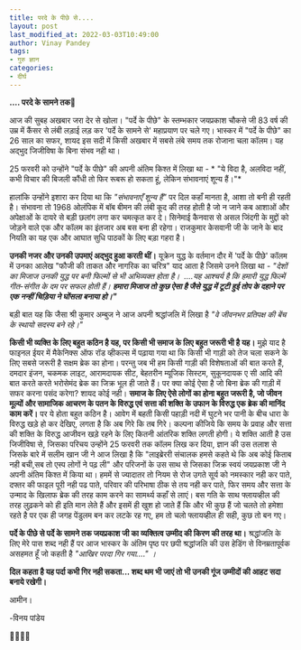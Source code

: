 ```yaml
---
title: परदे के पीछे से....
layout: post
last_modified_at: 2022-03-03T10:49:00
author: Vinay Pandey
tags:
- गुरु ज्ञान
categories:
- दीर्घ
---
```

**.... परदे के सामने तक**🙏

आज की सुबह अखबार जरा देर से खोला। "पर्दे के पीछे" के स्तम्भकार जयप्रकाश चौकसे जी 83 वर्ष की उम्र में कैंसर से लंबी लड़ाई लड़ कर 'पर्दे के सामने से' महाप्रयाण पर चले गए। भास्कर में "पर्दे के पीछे" का 26 साल का सफर, शायद इस सदी में किसी अखबार में सबसे लंबे समय तक रोजाना चला कॉलम। यह अद्भुद जिजीविषा के बिना संभव नही था। 

25 फरवरी को उन्होंने "पर्दे के पीछे" की अपनी अंतिम किश्त में लिखा था - 
* "ये विदा है, अलविदा नहीं, कभी विचार की बिजली कौंधी तो फिर रूबरू हो सकता हूं, लेकिन संभावनाएं शून्य हैं।"*

 हालांकि उन्होंने इशारा कर दिया था कि *"संभावनाएँ शून्य हैं"* पर दिल कहाँ मानता है, आशा तो बनी ही रहती है। संभावना तो 1968 ओलंपिक में बॉब बीमन की लंबी कूद की तरह होती है जो न जाने कब आशाओं और अपेक्षाओं के दायरे से बड़ी छलांग लगा कर चमत्कृत कर दे। सिनेमाई कैनवास से असल जिंदगी के मुद्दों को जोड़ने वाले एक और कॉलम का इंतजार अब बस बना ही रहेगा। राजकुमार केसवानी जी के जाने के बाद नियति का यह एक और आघात सुधि पाठकों के लिए बड़ा गहरा है। 

**उनकी नजर और उनकी उपमाएं अद्भुद हुआ करती थीं।** यूक्रेन युद्ध के वर्तमान दौर में 'पर्दे के पीछे' कॉलम में उनका आलेख  "फौजी की ताकत और नागरिक का चरित्र" याद आता है जिसमे उनने लिखा था - *"देशों का मिजाज उनकी युद्ध पर बनी फिल्मों से भी अभिव्यक्त होता है।  ....यह आश्चर्य है कि हमारी युद्ध फिल्में गीत-संगीत के दम पर सफल होती हैं। **हमारा मिजाज तो कुछ ऐसा है जैसे युद्ध में टूटी हुई तोप के दहाने पर एक नन्हीं चिड़िया ने घोंसला बनाया हो।"***

बड़ी बात यह कि जैसा श्री कुमार अम्बुज ने आज अपनी श्रद्धांजलि में लिखा है *"वे जीवनभर प्रतिपक्ष की बेंच के स्थायो सदस्य बने रहे।"* 

**किसी भी व्यक्ति के लिए बहुत कठिन है यह, पर किसी भी समाज के लिए बहुत जरूरी भी है यह।** मुझे याद है फाइनल ईयर में मैकेनिक्स ऑफ रॉड व्हीकल्स में पढ़ाया गया था कि किसी भी गाड़ी को तेज चला सकने के लिए सबसे जरूरी है सक्षम ब्रेक का होना। परन्तु जब भी हम किसी गाड़ी की विशेषताओं की बात करते हैं, दमदार इंजन, चकमक लाइट, आरामदायक सीट, बेहतरीन म्यूजिक सिस्टम, सुकूनदायक ए सी आदि की बात करते करते भरोसेमंद ब्रेक का जिक्र भूल ही जाते हैं। पर क्या कोई ऐसा है जो बिना ब्रेक की गाड़ी में सफर करना पसंद करेगा? शायद कोई नही। **समाज के लिए ऐसे लोगों का होना बहुत जरूरी है, जो जीवन मूल्यों और सामाजिक आचरण के पतन के विरुद्ध एवं सत्ता की शक्ति के उफान के विरुद्ध एक ब्रेक की मानिंद काम करें।** पर ये होता बहुत कठिन है। आवेग में बहती किसी पहाड़ी नदी में घुटने भर पानी के बीच धारा के विरुद्ध खड़े हो कर देखिए, लगता है कि अब गिरे कि तब गिरे। कल्पना कीजिये कि समय के प्रवाह और सत्ता की शक्ति के विरुद्ध आजीवन खड़े रहने के लिए कितनी आंतरिक शक्ति लगती होगी। ये शक्ति आती है उस जिजीविषा से, जिसका परिचय उन्होंने 25 फरवरी तक कॉलम लिख कर दिया, ज्ञान की उस तलाश से जिसके बारे में सलीम खान जी ने आज लिखा है कि "लाइब्रेररी संचालक हमसे कहते थे कि अब कोई किताब नही बची,सब तो एस्प लोगों ने पढ़ ली" और परिजनों के उस साथ से जिसका जिक्र स्वयं जयप्रकाश जी ने अपनी अंतिम किश्त में किया था।  हममें से ज्यादातर तो नियम से रोज उगते सूर्य को नमस्कार नही कर पाते, दफ्तर की फाइल पूरी नही पढ पाते, परिवार की परिभाषा ठीक से तय नही कर पाते, फिर समय और सत्ता के उन्माद के खिलाफ ब्रेक की तरह काम करने का सामर्थ्य कहाँ से लाएं। बस गति के साथ फ्लायव्हील की तरह लुढ़कने को ही इति मान लेते हैं और इसमें ही खुश हो जाते हैं कि और भी कुछ हैं जो चलते तो हमेशा रहते है पर एक ही जगह पेंडुलम बन कर लटके रह गए, हम तो चलो फ्लायव्हील ही सही, कुछ तो बन गए। 

**पर्दे के पीछे से पर्दे के सामने तक जयप्रकाश जी का व्यक्तित्व उम्मीद की किरण की तरह था।** श्रद्धांजलि के लिए मेरे पास शब्द नही हैं पर आज भास्कर के अंतिम पृष्ठ पर छपी श्रद्धांजलि की उस हेडिंग से विनम्रतापूर्वक असहमत हूँ जो कहती है *"आखिर परदा गिर गया...." ।*

**दिल कहता है यह पर्दा कभी गिर नही सकता... शब्द थम भी जाएं तो भी उनकी गूंज उम्मीदों की आहट सदा बनाये रखेगी।**

आमीन।

-विनय पांडेय

🙏🌷🌷🙏


